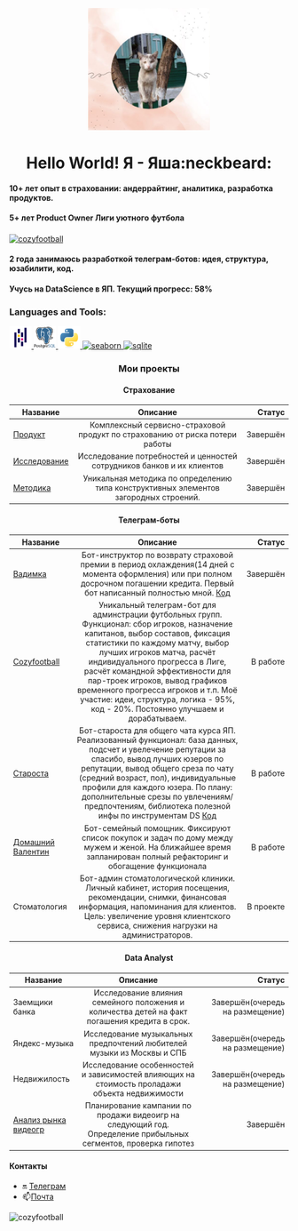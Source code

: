 <p align="center">
  <img width="220" height="220" src="https://github.com/cozyfootball/cozyfootball/blob/main/catsad.jpg">
</p>
<h1 align="center">Hello World! Я - Яша:neckbeard:</h1>
<h4 align="left">10+ лет опыт в страховании: андеррайтинг, аналитика, разработка продуктов.</h4>
<h4 align="left">5+ лет Product Owner Лиги уютного футбола</h3><a href="https://www.youtube.com/channel/UCoj8xxoH4A8fvUdU7JQAc8Q" target="blank"><img align="center" src="https://raw.githubusercontent.com/rahuldkjain/github-profile-readme-generator/master/src/images/icons/Social/youtube.svg" alt="cozyfootball" height="40" width="30" /></a>
</p>
<h4 align="left">2 года занимаюсь разработкой телеграм-ботов: идея, структура, юзабилити, код.</h4>
<h4 align="left">Учусь на DataScience в ЯП. Текущий прогресс: 58%</h4>

<h3 align="left">Languages and Tools:</h3>
<p align="left"> <a href="https://pandas.pydata.org/" target="_blank" rel="noreferrer"> <img src="https://raw.githubusercontent.com/devicons/devicon/2ae2a900d2f041da66e950e4d48052658d850630/icons/pandas/pandas-original.svg" alt="pandas" width="40" height="40"/> </a> <a href="https://www.postgresql.org" target="_blank" rel="noreferrer"> <img src="https://raw.githubusercontent.com/devicons/devicon/master/icons/postgresql/postgresql-original-wordmark.svg" alt="postgresql" width="40" height="40"/> </a> <a href="https://www.python.org" target="_blank" rel="noreferrer"> <img src="https://raw.githubusercontent.com/devicons/devicon/master/icons/python/python-original.svg" alt="python" width="40" height="40"/> </a> <a href="https://seaborn.pydata.org/" target="_blank" rel="noreferrer"> <img src="https://seaborn.pydata.org/_images/logo-mark-lightbg.svg" alt="seaborn" width="40" height="40"/> </a> <a href="https://www.sqlite.org/" target="_blank" rel="noreferrer"> <img src="https://www.vectorlogo.zone/logos/sqlite/sqlite-icon.svg" alt="sqlite" width="40" height="40"/> </a> </p>

<h3 align="center">Мои проекты</h3>
<h4 align="center">Страхование</h4>

| Название   |     Описание    |  Статус |
|----------|:-------------:|------:|
| [Продукт](https://github.com/cozyfootball/cozyfootball/blob/main/job_insure.pdf)| Комплексный сервисно-страховой продукт по страхованию от риска потери работы| Завершён |
|  [Исследование](https://github.com/cozyfootball/cozyfootball/blob/main/product_research.pdf) |    Исследование потребностей и ценностей сотрудников банков и их клиентов  |   Завершён|
|  [Методика](https://github.com/cozyfootball/cozyfootball/blob/main/property_manual.pdf) | Уникальная методика по определению типа конструктивных элементов загородных строений. |   Завершён |

<h4 align="center">Телеграм-боты</h4>

| Название   |     Описание    |  Статус |
|----------|:-------------:|------:|
| [Вадимка](https://t.me/stopalfa_bot)| Бот-инструктор по возврату страховой премии в период охлаждения(14 дней с момента оформления) или при полном досрочном погашении кредита. Первый бот написанный полностью мной. [Код](https://github.com/cozyfootball/cozyfamily/commit/30246d8a8de928df024c729e3b884fa18fe8198b)| Завершён |
|  [Cozyfootball](https://t.me/CozyFutbot) |   Уникальный телеграм-бот для админстрации футбольных групп. Функционал: сбор игроков, назначение капитанов, выбор составов, фиксация статистики по каждому матчу, выбор лучших игроков матча, расчёт индивидуального прогресса в Лиге, расчёт командной эффективности для пар-троек игроков, вывод графиков временного прогресса игроков и т.п. Моё участие: идеи, структура, логика - 95%, код - 20%. Постоянно улучшаем и дорабатываем.   |   В работе|
|  [Староста](https://t.me/ds_55) | Бот-староста для общего чата курса ЯП. Реализованный функционал: база данных, подсчет и увелечение репутации за спасибо, вывод лучших юзеров по репутации, вывод общего среза по чату (средний возраст, пол), индивидуальные профили для каждого юзера. По плану: дополнительные срезы по увлечениям/предпочтениям, библиотека полезной инфы по инструментам DS [Код](https://github.com/cozyfootball/ds_55/blob/main/ds_55.py) |  В работе |
|  [Домашний Валентин](https://t.me/BykhalikaBot) | Бот-семейный помощник. Фиксируют список покупок и задач по дому между мужем и женой. На ближайшее время запланирован полный рефакторинг и обогащение функционала|  В работе |
|  Стоматология | Бот-админ стоматологической клиники. Личный кабинет, история посещения, рекомендации, снимки, финансовая информация, напоминания для клиентов. Цель: увеличение уровня клиентского сервиса, снижения нагрузки на администраторов.|  В проекте |

<h4 align="center">Data Analyst</h4>

| Название   |     Описание    |  Статус |
|----------|:-------------:|------:|
| Заемщики банка |  Исследование влияния семейного положения и количества детей на факт погашения кредита в срок.| Завершён(очередь на размещение) |
| Яндекс-музыка |  Исследование музыкальных предпочтений любителей музыки из Москвы и СПБ| Завершён(очередь на размещение) |
|  Недвижилость |  Исследование особенностей и зависимостей влияющих на стоимость проладажи объекта недвижимости|   Завершён(очередь на размещение)|
|  [Анализ рынка видеогр](https://nbviewer.org/github/cozyfootball/cozyfootball/blob/main/videogames.ipynb)| Планирование кампании по продажи видеоигр на следующий год. Определение прибыльных сегментов, проверка гипотез| Завершён|

<h4 align="left">Контакты</h4>

- :on: [Телеграм](https://t.me/oma890)
- 📫[Почта](mailto:1h8dzz@gmail.com)

<p align="left"> <img src="https://komarev.com/ghpvc/?username=cozyfootball&label=Profile%20views&color=0e75b6&style=flat" alt="cozyfootball" /> </p>
